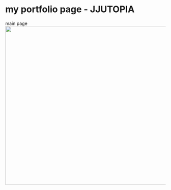 # my portfolio page - JJUTOPIA

main page
<img src="https://user-images.githubusercontent.com/28584226/94644296-d65ba100-0323-11eb-860f-7a078e5403ff.png"  width="700" height="500">
